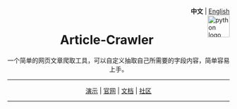 <div align="right">
   <strong>中文</strong> | <a href="README.md">English</a>
</div>

<img src="https://github.com/images/modules/search/mona-love.png" alt="python logo" width="50" height="50" align="right" />

<div align="center">

<h1> Article-Crawler </h1>

<p>一个简单的网页文章爬取工具，可以自定义抽取自己所需要的字段内容，简单容易上手。</p>

</div>

<hr/>

<div align="center">
<a href="https://github.com/lopins/article-crawler">演示</a> | 
<a href="https://www.python.org/">官网</a> | 
<a href="https://docs.python.org/">文档</a> | 
<a href="https://www.python.org/community/">社区</a>
</div>

<hr/>